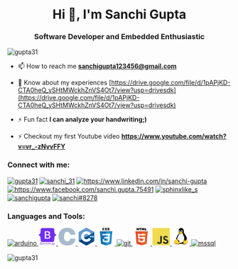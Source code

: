 <h1 align="center">Hi 👋, I'm Sanchi Gupta</h1>
<h3 align="center">Software Developer and Embedded Enthusiastic</h3>

<p align="left"> <img src="https://komarev.com/ghpvc/?username=gupta31&label=Profile%20views&color=0e75b6&style=flat" alt="gupta31" /> </p>

<!--- 🔭 I’m currently working in [TCS as a](Software Developer)-->

- 📫 How to reach me **sanchigupta123456@gmail.com**

- 📄 Know about my experiences [https://drive.google.com/file/d/1pAPjKD-CTA0heQ_ySHtMWckhZnVS4Ot7/view?usp=drivesdk](https://drive.google.com/file/d/1pAPjKD-CTA0heQ_ySHtMWckhZnVS4Ot7/view?usp=drivesdk)

- ⚡ Fun fact **I can analyze your handwriting;)**
- ⚡ Checkout my first Youtube video **https://www.youtube.com/watch?v=vr_-zNvvFFY**

<h3 align="left">Connect with me:</h3>
<p align="left">
<a href="https://dev.to/gupta31" target="blank"><img align="center" src="https://cdn.jsdelivr.net/npm/simple-icons@3.0.1/icons/dev-dot-to.svg" alt="gupta31" height="30" width="40" /></a>
<a href="https://twitter.com/sanchi_31" target="blank"><img align="center" src="https://cdn.jsdelivr.net/npm/simple-icons@3.0.1/icons/twitter.svg" alt="sanchi_31" height="30" width="40" /></a>
<a href="https://linkedin.com/in/https://www.linkedin.com/in/sanchi-gupta" target="blank"><img align="center" src="https://cdn.jsdelivr.net/npm/simple-icons@3.0.1/icons/linkedin.svg" alt="https://www.linkedin.com/in/sanchi-gupta" height="30" width="40" /></a>
<a href="https://fb.com/https://www.facebook.com/sanchi.gupta.75491" target="blank"><img align="center" src="https://cdn.jsdelivr.net/npm/simple-icons@3.0.1/icons/facebook.svg" alt="https://www.facebook.com/sanchi.gupta.75491" height="30" width="40" /></a>
<a href="https://instagram.com/sphinxlike_s" target="blank"><img align="center" src="https://cdn.jsdelivr.net/npm/simple-icons@3.0.1/icons/instagram.svg" alt="sphinxlike_s" height="30" width="40" /></a>
<a href="https://www.hackerrank.com/sanchigupta" target="blank"><img align="center" src="https://cdn.jsdelivr.net/npm/simple-icons@3.0.1/icons/hackerrank.svg" alt="sanchigupta" height="30" width="40" /></a>
<a href="https://discord.gg/sanchi#8278" target="blank"><img align="center" src="https://cdn.jsdelivr.net/npm/simple-icons@3.0.1/icons/discord.svg" alt="sanchi#8278" height="30" width="40" /></a>
</p>

<h3 align="left">Languages and Tools:</h3>
<p align="left"> <a href="https://www.arduino.cc/" target="_blank"> <img src="https://cdn.worldvectorlogo.com/logos/arduino-1.svg" alt="arduino" width="40" height="40"/> </a> <a href="https://getbootstrap.com" target="_blank"> <img src="https://raw.githubusercontent.com/devicons/devicon/master/icons/bootstrap/bootstrap-plain-wordmark.svg" alt="bootstrap" width="40" height="40"/> </a> <a href="https://www.cprogramming.com/" target="_blank"> <img src="https://raw.githubusercontent.com/devicons/devicon/master/icons/c/c-original.svg" alt="c" width="40" height="40"/> </a> <a href="https://www.w3schools.com/cpp/" target="_blank"> <img src="https://raw.githubusercontent.com/devicons/devicon/master/icons/cplusplus/cplusplus-original.svg" alt="cplusplus" width="40" height="40"/> </a> <a href="https://www.w3schools.com/css/" target="_blank"> <img src="https://raw.githubusercontent.com/devicons/devicon/master/icons/css3/css3-original-wordmark.svg" alt="css3" width="40" height="40"/> </a> <a href="https://git-scm.com/" target="_blank"> <img src="https://www.vectorlogo.zone/logos/git-scm/git-scm-icon.svg" alt="git" width="40" height="40"/> </a> <a href="https://www.w3.org/html/" target="_blank"> <img src="https://raw.githubusercontent.com/devicons/devicon/master/icons/html5/html5-original-wordmark.svg" alt="html5" width="40" height="40"/> </a> <a href="https://developer.mozilla.org/en-US/docs/Web/JavaScript" target="_blank"> <img src="https://raw.githubusercontent.com/devicons/devicon/master/icons/javascript/javascript-original.svg" alt="javascript" width="40" height="40"/> </a> <a href="https://www.linux.org/" target="_blank"> <img src="https://raw.githubusercontent.com/devicons/devicon/master/icons/linux/linux-original.svg" alt="linux" width="40" height="40"/> </a> <a href="https://www.microsoft.com/en-us/sql-server" target="_blank"> <img src="https://cdn.worldvectorlogo.com/logos/microsoft-sql-server.svg" alt="mssql" width="40" height="40"/> </a></p>

<p><img align="center" src="https://github-readme-stats.vercel.app/api/top-langs?username=gupta31&show_icons=true&locale=en&layout=compact" alt="gupta31" /></p>
